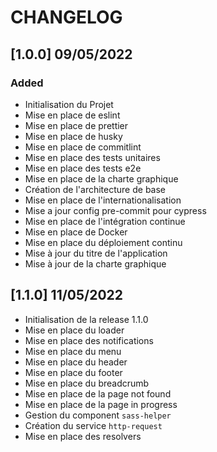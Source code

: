 # CHANGELOG

## [1.0.0] 09/05/2022

### Added

- Initialisation du Projet
- Mise en place de eslint
- Mise en place de prettier
- Mise en place de husky
- Mise en place de commitlint
- Mise en place des tests unitaires
- Mise en place des tests e2e
- Mise en place de la charte graphique
- Création de l'architecture de base
- Mise en place de l'internationalisation
- Mise a jour config pre-commit pour cypress
- Mise en place de l'intégration continue
- Mise en place de Docker
- Mise en place du déploiement continu
- Mise à jour du titre de l'application
- Mise à jour de la charte graphique

## [1.1.0] 11/05/2022

- Initialisation de la release 1.1.0
- Mise en place du loader
- Mise en place des notifications
- Mise en place du menu
- Mise en place du header
- Mise en place du footer
- Mise en place du breadcrumb
- Mise en place de la page not found
- Mise en place de la page in progress
- Gestion du component `sass-helper`
- Création du service `http-request`
- Mise en place des resolvers
